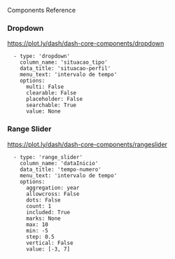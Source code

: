 Components Reference

### Dropdown

https://plot.ly/dash/dash-core-components/dropdown

```
  - type: 'dropdown'
    column_name: 'situacao_tipo'
    data_title: 'situacao-perfil'
    menu_text: 'intervalo de tempo'
    options:
      multi: False
      clearable: False
      placeholder: False
      searchable: True
      value: None
```

### Range Slider

https://plot.ly/dash/dash-core-components/rangeslider

```
  - type: 'range_slider'
    column_name: 'dataInicio'
    data_title: 'tempo-numero'
    menu_text: 'intervalo de tempo'
    options:
      aggregation: year
      allowcross: False
      dots: False
      count: 1
      included: True
      marks: None
      max: 10
      min: -5
      step: 0.5
      vertical: False
      value: [-3, 7]
```